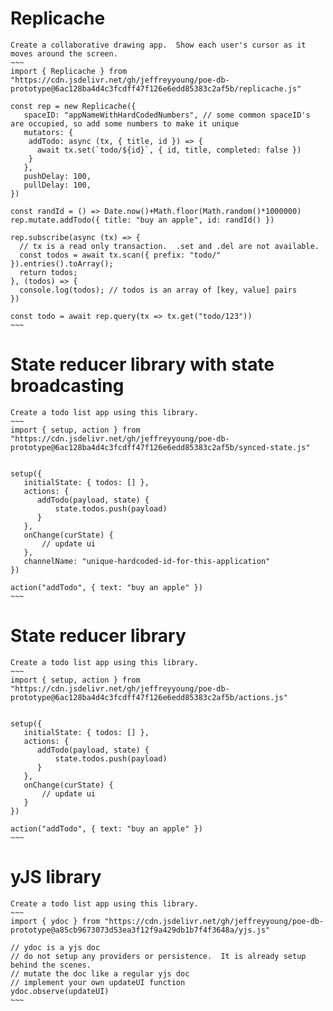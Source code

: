 
# Replicache
~~~~
Create a collaborative drawing app.  Show each user's cursor as it moves around the screen.
~~~
import { Replicache } from "https://cdn.jsdelivr.net/gh/jeffreyyoung/poe-db-prototype@6ac128ba4d4c3fcdff47f126e6edd85383c2af5b/replicache.js"

const rep = new Replicache({
   spaceID: "appNameWithHardCodedNumbers", // some common spaceID's are occupied, so add some numbers to make it unique
   mutators: {
    addTodo: async (tx, { title, id }) => {
      await tx.set(`todo/${id}`, { id, title, completed: false })
    }
   },
   pushDelay: 100,
   pullDelay: 100,
})

const randId = () => Date.now()+Math.floor(Math.random()*1000000)
rep.mutate.addTodo({ title: "buy an apple", id: randId() })

rep.subscribe(async (tx) => {
  // tx is a read only transaction.  .set and .del are not available.
  const todos = await tx.scan({ prefix: "todo/" }).entries().toArray();
  return todos;
}, (todos) => {
  console.log(todos); // todos is an array of [key, value] pairs
})

const todo = await rep.query(tx => tx.get("todo/123"))
~~~
~~~~

# State reducer library with state broadcasting

~~~~
Create a todo list app using this library.
~~~
import { setup, action } from "https://cdn.jsdelivr.net/gh/jeffreyyoung/poe-db-prototype@6ac128ba4d4c3fcdff47f126e6edd85383c2af5b/synced-state.js"


setup({
   initialState: { todos: [] },
   actions: {
      addTodo(payload, state) {
          state.todos.push(payload)
      }
   },
   onChange(curState) {
       // update ui
   },
   channelName: "unique-hardcoded-id-for-this-application"
})

action("addTodo", { text: "buy an apple" })
~~~
~~~~


# State reducer library

~~~~
Create a todo list app using this library.
~~~
import { setup, action } from "https://cdn.jsdelivr.net/gh/jeffreyyoung/poe-db-prototype@6ac128ba4d4c3fcdff47f126e6edd85383c2af5b/actions.js"


setup({
   initialState: { todos: [] },
   actions: {
      addTodo(payload, state) {
          state.todos.push(payload)
      }
   },
   onChange(curState) {
       // update ui
   }
})

action("addTodo", { text: "buy an apple" })
~~~
~~~~

# yJS library

~~~~
Create a todo list app using this library.
~~~
import { ydoc } from "https://cdn.jsdelivr.net/gh/jeffreyyoung/poe-db-prototype@a85cb9673073d53ea3f12f9a429db1b7f4f3648a/yjs.js"

// ydoc is a yjs doc
// do not setup any providers or persistence.  It is already setup behind the scenes.
// mutate the doc like a regular yjs doc
// implement your own updateUI function
ydoc.observe(updateUI)
~~~
~~~~
